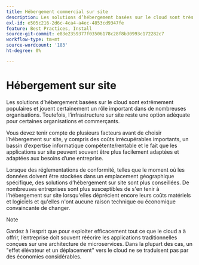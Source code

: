 ```yaml
---
title: Hébergement commercial sur site
description: Les solutions d’hébergement basées sur le cloud sont très populaires, mais l’hébergement sur site peut avoir un sens pour votre projet d’e-commerce.
exl-id: e505c216-2d6c-4ca4-a4ec-4853cd9347fe
feature: Best Practices, Install
source-git-commit: e83e2359377f03506178c28f8b30993c172282c7
workflow-type: tm+mt
source-wordcount: '183'
ht-degree: 0%

---
```


# Hébergement sur site

Les solutions d’hébergement basées sur le cloud sont extrêmement populaires et jouent certainement un rôle important dans de nombreuses organisations. Toutefois, l’infrastructure sur site reste une option adéquate pour certaines organisations et commerçants.

Vous devez tenir compte de plusieurs facteurs avant de choisir l’hébergement sur site, y compris des coûts irrécupérables importants, un bassin d’expertise informatique compétente/rentable et le fait que les applications sur site peuvent souvent être plus facilement adaptées et adaptées aux besoins d’une entreprise.

Lorsque des réglementations de conformité, telles que le moment où les données doivent être stockées dans un emplacement géographique spécifique, des solutions d’hébergement sur site sont plus conseillées. De nombreuses entreprises sont plus susceptibles de s&#39;en tenir à l&#39;hébergement sur site lorsqu&#39;elles déprécient encore leurs coûts matériels et logiciels et qu&#39;elles n&#39;ont aucune raison technique ou économique convaincante de changer.

>[!NOTE]
>
>Gardez à l’esprit que pour exploiter efficacement tout ce que le cloud a à offrir, l’entreprise doit souvent réécrire les applications traditionnelles conçues sur une architecture de microservices. Dans la plupart des cas, un &quot;effet élévateur et un déplacement&quot; vers le cloud ne se traduisent pas par des économies considérables.
